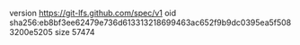version https://git-lfs.github.com/spec/v1
oid sha256:eb8bf3ee62479e736d613313218699463ac652f9b9dc0395ea5f5083200e5205
size 57474
